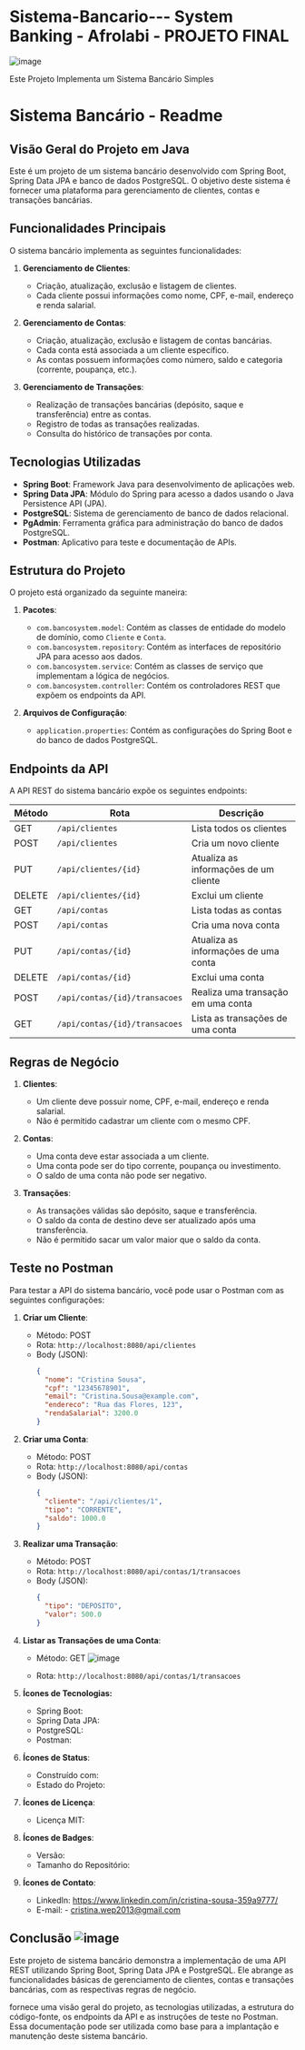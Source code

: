 # Sistema-Bancario--- System Banking - Afrolabi - **PROJETO FINAL**

        
![image](https://github.com/mcds04/Sistema-Bancario---Afrolabi/assets/100251166/cd2642f7-4bb7-4736-8208-9487c1f8083b)



Este Projeto Implementa um Sistema Bancário Simples
# Sistema Bancário - Readme

## Visão Geral do Projeto em Java        


Este é um projeto de um sistema bancário desenvolvido com Spring Boot, Spring Data JPA e banco de dados PostgreSQL. O objetivo deste sistema é fornecer uma plataforma para gerenciamento de clientes, contas e transações bancárias.

## Funcionalidades Principais

O sistema bancário implementa as seguintes funcionalidades:

1. **Gerenciamento de Clientes**:
   - Criação, atualização, exclusão e listagem de clientes.
   - Cada cliente possui informações como nome, CPF, e-mail, endereço e renda salarial.

2. **Gerenciamento de Contas**:
   - Criação, atualização, exclusão e listagem de contas bancárias.
   - Cada conta está associada a um cliente específico.
   - As contas possuem informações como número, saldo e categoria (corrente, poupança, etc.).

3. **Gerenciamento de Transações**:
   - Realização de transações bancárias (depósito, saque e transferência) entre as contas.
   - Registro de todas as transações realizadas.
   - Consulta do histórico de transações por conta.

## Tecnologias Utilizadas

- **Spring Boot**: Framework Java para desenvolvimento de aplicações web.
- **Spring Data JPA**: Módulo do Spring para acesso a dados usando o Java Persistence API (JPA).
- **PostgreSQL**: Sistema de gerenciamento de banco de dados relacional.
- **PgAdmin**: Ferramenta gráfica para administração do banco de dados PostgreSQL.
- **Postman**: Aplicativo para teste e documentação de APIs.

## Estrutura do Projeto

O projeto está organizado da seguinte maneira:

1. **Pacotes**:
   - `com.bancosystem.model`: Contém as classes de entidade do modelo de domínio, como `Cliente` e `Conta`.
   - `com.bancosystem.repository`: Contém as interfaces de repositório JPA para acesso aos dados.
   - `com.bancosystem.service`: Contém as classes de serviço que implementam a lógica de negócios.
   - `com.bancosystem.controller`: Contém os controladores REST que expõem os endpoints da API.

2. **Arquivos de Configuração**:
   - `application.properties`: Contém as configurações do Spring Boot e do banco de dados PostgreSQL.

## Endpoints da API

A API REST do sistema bancário expõe os seguintes endpoints:

| Método | Rota | Descrição |
| --- | --- | --- |
| GET | `/api/clientes` | Lista todos os clientes |
| POST | `/api/clientes` | Cria um novo cliente |
| PUT | `/api/clientes/{id}` | Atualiza as informações de um cliente |
| DELETE | `/api/clientes/{id}` | Exclui um cliente |
| GET | `/api/contas` | Lista todas as contas |
| POST | `/api/contas` | Cria uma nova conta |
| PUT | `/api/contas/{id}` | Atualiza as informações de uma conta |
| DELETE | `/api/contas/{id}` | Exclui uma conta |
| POST | `/api/contas/{id}/transacoes` | Realiza uma transação em uma conta |
| GET | `/api/contas/{id}/transacoes` | Lista as transações de uma conta |

## Regras de Negócio

1. **Clientes**:
   - Um cliente deve possuir nome, CPF, e-mail, endereço e renda salarial.
   - Não é permitido cadastrar um cliente com o mesmo CPF.

2. **Contas**:
   - Uma conta deve estar associada a um cliente.
   - Uma conta pode ser do tipo corrente, poupança ou investimento.
   - O saldo de uma conta não pode ser negativo.

3. **Transações**:
   - As transações válidas são depósito, saque e transferência.
   - O saldo da conta de destino deve ser atualizado após uma transferência.
   - Não é permitido sacar um valor maior que o saldo da conta.

## Teste no Postman

Para testar a API do sistema bancário, você pode usar o Postman com as seguintes configurações:

1. **Criar um Cliente**:
   - Método: POST
   - Rota: `http://localhost:8080/api/clientes`
   - Body (JSON):
     ```json
     {
       "nome": "Cristina Sousa",
       "cpf": "12345678901",
       "email": "Cristina.Sousa@example.com",
       "endereco": "Rua das Flores, 123",
       "rendaSalarial": 3200.0
     }
     ```

2. **Criar uma Conta**:
   - Método: POST
   - Rota: `http://localhost:8080/api/contas`
   - Body (JSON):
     ```json
     {
       "cliente": "/api/clientes/1",
       "tipo": "CORRENTE",
       "saldo": 1000.0
     }
     ```

3. **Realizar uma Transação**:
   - Método: POST
   - Rota: `http://localhost:8080/api/contas/1/transacoes`
   - Body (JSON):
     ```json
     {
       "tipo": "DEPOSITO",
       "valor": 500.0
     }
     ```

4. **Listar as Transações de uma Conta**:
   - Método: GET                               ![image](https://github.com/mcds04/Sistema-Bancario---Afrolabi/assets/100251166/54877071-c489-4b71-a47c-6d7ceb6c5bde)

   - Rota: `http://localhost:8080/api/contas/1/transacoes`


1. **Ícones de Tecnologias:**
   - Spring Boot:       
   - Spring Data JPA:      
   - PostgreSQL:           
   - Postman:               

2. **Ícones de Status**:
   - Construído com:        
   - Estado do Projeto:    

3. **Ícones de Licença**:
   - Licença MIT:           

4. **Ícones de Badges**:
   - Versão:                
   - Tamanho do Repositório: 

5. **Ícones de Contato**:
   - LinkedIn:  https://www.linkedin.com/in/cristina-sousa-359a9777/
   - E-mail: -  cristina.wep2013@gmail.com




## Conclusão   ![image](https://github.com/mcds04/Sistema-Bancario---Afrolabi/assets/100251166/0f0b8ada-46db-4b46-b287-dcd1db3c3975)


Este projeto de sistema bancário demonstra a implementação de uma API REST utilizando Spring Boot, Spring Data JPA e PostgreSQL. Ele abrange as funcionalidades básicas de gerenciamento de clientes, contas e transações bancárias, com as respectivas regras de negócio.

fornece uma visão geral do projeto, as tecnologias utilizadas, a estrutura do código-fonte, os endpoints da API e as instruções de teste no Postman. Essa documentação pode ser utilizada como base para a implantação e manutenção deste sistema bancário.
